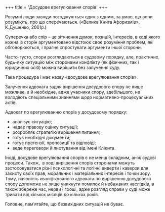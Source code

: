 +++
title = 'Досудове врегулювання спорів'
+++

Розумні люди завжди погоджуються один з одним, за умов, що вони розуміють, про що сперечаються.
(«Велика Книга Афоризмів», К.Душенко, 2001р.)
<!--more-->
Суперечка або спір – це зіткнення думок, позицій, інтересів, в ході якого кожна із сторін аргументовано відстоює своє розуміння проблем, які обговорюються, і прагне спростувати аргументи іншої сторони.

Часто-густо, спори розглядаються в судовому порядку, але, практично, будь-яку ситуацію між сторонами конфлікту (як фізичних, так і юридичних осіб) можна вирішити без залучення суду.

Така процедура і має назву «досудове врегулювання спорів».

Залучення адвоката задля вирішення досудового спору не лише можливе, а й необхідне, адже учасники спору, здебільшого, не володіють спеціальними знаннями щодо нормативно-процесуальних актів.

Адвокат по врегулюванню спорів у досудовому порядку:
- аналізує ситуацію;
- надає правову оцінку ситуації;
- розробляє стратегію вирішення питання;
- готує необхідні документи;
- готує претензії, пропозиції та відповіді;
- веде переговори й листування від імені Клієнта.

Іноді, досудове врегулювання спорів є не менш складним, аніж судові процеси. Також,  в ході вирішення спорів сторонами можуть застосовуватися різні психологічні та логічні виверти і каверзи для захисту своїх прав, моральних і матеріальних інтересів і точки зору. Тому, наявність кваліфікованого адвоката по вирішенню досудового спору допоможе не лише уникнути помилок й небажаних наслідків, а також збереже час, нерви і гроші, адже розгляд справи у суді може тривати від кількох місяців до кількох років.

Головне, пам’ятайте, що безвихідних ситуацій не буває.